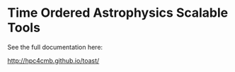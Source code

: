 # Time Ordered Astrophysics Scalable Tools

See the full documentation here:

http://hpc4cmb.github.io/toast/

